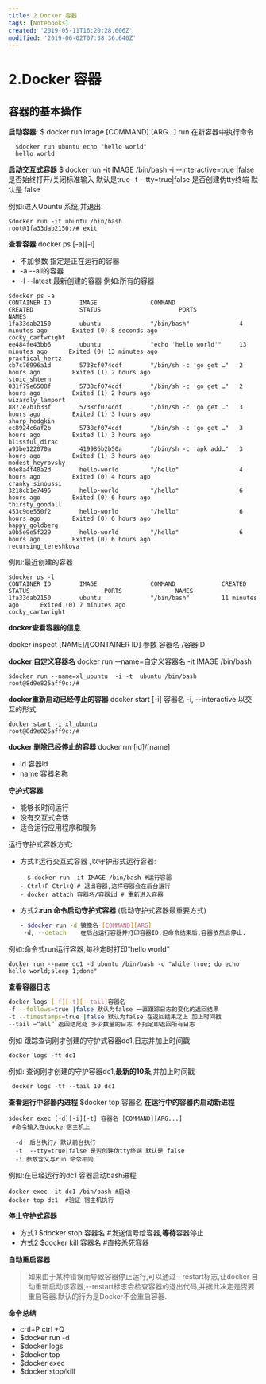 ```yaml
---
title: 2.Docker 容器
tags: [Notebooks]
created: '2019-05-11T16:20:28.606Z'
modified: '2019-06-02T07:38:36.640Z'
---
```


# 2.Docker 容器
## 容器的基本操作

**启动容器**:
$ docker run image [COMMAND] [ARG...]
run 在新容器中执行命令
```
  $docker run ubuntu echo "hello world"
  hello world
```
**启动交互式容器**
$ docker run -it IMAGE /bin/bash
 -i --interactive=true |false 是否始终打开/关闭标准输入 默认是true
 -t --tty=true|false 是否创建伪tty终端 默认是 false

例如:进入Ubuntu 系统,并退出.
 ```
 $docker run -it ubuntu /bin/bash
 root@1fa33dab2150:/# exit  
 ```


 **查看容器**
 docker ps [-a][-l]
  - 不加参数 指定是正在运行的容器
  - -a --all的容器
  - -l --latest 最新创建的容器
 例如:所有的容器
 ```
 $docker ps -a
CONTAINER ID        IMAGE               COMMAND                  CREATED             STATUS                      PORTS               NAMES
1fa33dab2150        ubuntu              "/bin/bash"              4 minutes ago       Exited (0) 8 seconds ago                        cocky_cartwright
ee484fe43bb6        ubuntu              "echo 'hello world'"     13 minutes ago      Exited (0) 13 minutes ago                       practical_hertz
cb7c76996a1d        5738cf074cdf        "/bin/sh -c 'go get …"   2 hours ago         Exited (1) 2 hours ago                          stoic_shtern
031f79e6508f        5738cf074cdf        "/bin/sh -c 'go get …"   2 hours ago         Exited (1) 2 hours ago                          wizardly_lamport
8877e7b1b33f        5738cf074cdf        "/bin/sh -c 'go get …"   3 hours ago         Exited (1) 3 hours ago                          sharp_hodgkin
ec8924c6af2b        5738cf074cdf        "/bin/sh -c 'go get …"   3 hours ago         Exited (1) 3 hours ago                          blissful_dirac
a93be122070a        419986b2b50a        "/bin/sh -c 'apk add…"   3 hours ago         Exited (1) 3 hours ago                          modest_heyrovsky
0de8a4f40a2d        hello-world         "/hello"                 4 hours ago         Exited (0) 4 hours ago                          cranky_sinoussi
3218cb1e7495        hello-world         "/hello"                 6 hours ago         Exited (0) 6 hours ago                          thirsty_goodall
453c9de550f2        hello-world         "/hello"                 6 hours ago         Exited (0) 6 hours ago                          happy_goldberg
a0b5e9e5f229        hello-world         "/hello"                 6 hours ago         Exited (0) 6 hours ago                          recursing_tereshkova
 ```
 例如:最近创建的容器
 ```
 $docker ps -l  
CONTAINER ID        IMAGE               COMMAND             CREATED             STATUS                     PORTS               NAMES
1fa33dab2150        ubuntu              "/bin/bash"         11 minutes ago      Exited (0) 7 minutes ago                       cocky_cartwright
 ```

 **docker查看容器的信息**

docker inspect [NAME]/[CONTAINER ID]
参数 容器名 /容器ID

**docker 自定义容器名**
docker run --name=自定义容器名 -it  IMAGE /bin/bash

```
$docker run --name=xl_ubuntu  -i -t  ubuntu /bin/bash
root@8d9e825aff9c:/#          
```
**docker重新启动已经停止的容器**
docker start [-i] 容器名
 -i, --interactive          以交互的形式
 ```
docker start -i xl_ubuntu
root@8d9e825aff9c:/# 
 ```
**docker 删除已经停止的容器**
docker rm [id]/[name]
- id 容器id
- name 容器名称

**守护式容器**
- 能够长时间运行
- 没有交互式会话
- 适合运行应用程序和服务

运行守护式容器方式:
- 方式1:运行交互式容器 ,以守护形式运行容器:
  ```
  - $ docker run -it IMAGE /bin/bash #运行容器
  - Ctrl+P Ctrl+Q # 退出容器,这样容器会在后台运行
  - docker attach 容器名/容器id # 重新进入容器
  ```
- 方式2:**run 命令启动守护式容器** (启动守护式容器最重要方式)
  ``` bash
  - $docker run -d 镜像名 [COMMAND][ARG]
   -d, --detach    在后台运行容器并打印容器ID,但命令结束后,容器依然后停止.
  ```


例如:命令式run运行容器,每秒定时打印“hello world”
```
docker run --name dc1 -d ubuntu /bin/bash -c "while true; do echo hello world;sleep 1;done"
```

**查看容器日志**

``` bash
docker logs [-f][-t][--tail]容器名
-f --follows=true |false 默认为false 一直跟踪日志的变化的返回结果
-t --timestamps=true |false 默认为false 在返回结果之上 加上时间戳
--tail =“all” 返回结尾处 多少数量的日志 不指定即返回所有日志
```
例如 跟踪查询刚才创建的守护式容器dc1,日志并加上时间戳
```
docker logs -ft dc1
```
例如: 查询刚才创建的守护容器dc1,**最新的10条**,并加上时间戳
```
 docker logs -tf --tail 10 dc1
```
**查看运行中容器内进程**
$docker top 容器名
**在运行中的容器内启动新进程**
```
$docker exec [-d][-i][-t] 容器名 [COMMAND][ARG...] 
 #命令输入在docker宿主机上
```
      -d  后台执行/ 默认前台执行 
      -t  --tty=true|false 是否创建伪tty终端 默认是 false
      -i 参数含义与run 命令相同
例如:在已经运行的dc1 容器启动bash进程
```
docker exec -it dc1 /bin/bash #启动
docker top dc1  #验证 宿主机执行
```

**停止守护式容器**
- 方式1 $docker stop 容器名  #发送信号给容器,**等待**容器停止
- 方式2 $docker kill 容器名  #直接杀死容器 

**自动重启容器**
> 如果由于某种错误而导致容器停止运行,可以通过--restart标志,让docker 自动重新启动该容器,--restart标志会检查容器的退出代码,并据此决定是否要重启容器.默认的行为是Docker不会重启容器.

**命令总结**
- crtl+P ctrl +Q
- $docker run -d
- $docker logs
- $docker top
- $docker exec
- $docker stop/kill

